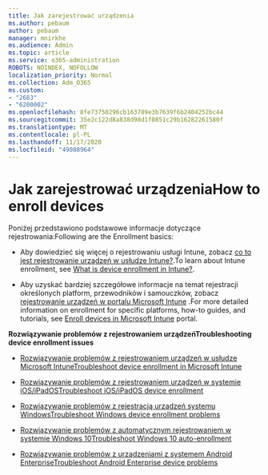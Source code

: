 ```yaml
---
title: Jak zarejestrować urządzenia
ms.author: pebaum
author: pebaum
manager: mnirkhe
ms.audience: Admin
ms.topic: article
ms.service: o365-administration
ROBOTS: NOINDEX, NOFOLLOW
localization_priority: Normal
ms.collection: Adm_O365
ms.custom:
- "2683"
- "6200002"
ms.openlocfilehash: 8fe73750296cb163789e3b7639f6b2404252bc44
ms.sourcegitcommit: 35e2c122d8a838d98d1f0851c29b16282261580f
ms.translationtype: MT
ms.contentlocale: pl-PL
ms.lasthandoff: 11/17/2020
ms.locfileid: "49088964"
---
```

# <a name="how-to-enroll-devices"></a><span data-ttu-id="45f02-102">Jak zarejestrować urządzenia</span><span class="sxs-lookup"><span data-stu-id="45f02-102">How to enroll devices</span></span>

<span data-ttu-id="45f02-103">Poniżej przedstawiono podstawowe informacje dotyczące rejestrowania:</span><span class="sxs-lookup"><span data-stu-id="45f02-103">Following are the Enrollment basics:</span></span>

- <span data-ttu-id="45f02-104">Aby dowiedzieć się więcej o rejestrowaniu usługi Intune, zobacz [co to jest rejestrowanie urządzeń w usłudze Intune?](https://docs.microsoft.com/mem/intune/enrollment/device-enrollment).</span><span class="sxs-lookup"><span data-stu-id="45f02-104">To learn about Intune enrollment, see [What is device enrollment in Intune?](https://docs.microsoft.com/mem/intune/enrollment/device-enrollment).</span></span>

- <span data-ttu-id="45f02-105">Aby uzyskać bardziej szczegółowe informacje na temat rejestracji określonych platform, przewodników i samouczków, zobacz [rejestrowanie urządzeń w portalu Microsoft Intune](https://docs.microsoft.com/mem/intune/enrollment/) .</span><span class="sxs-lookup"><span data-stu-id="45f02-105">For more detailed information on enrollment for specific platforms, how-to guides, and tutorials, see [Enroll devices in Microsoft Intune](https://docs.microsoft.com/mem/intune/enrollment/) portal.</span></span>

<span data-ttu-id="45f02-106">**Rozwiązywanie problemów z rejestrowaniem urządzeń**</span><span class="sxs-lookup"><span data-stu-id="45f02-106">**Troubleshooting device enrollment issues**</span></span>

- [<span data-ttu-id="45f02-107">Rozwiązywanie problemów z rejestrowaniem urządzeń w usłudze Microsoft Intune</span><span class="sxs-lookup"><span data-stu-id="45f02-107">Troubleshoot device enrollment in Microsoft Intune</span></span>](https://docs.microsoft.com/mem/intune/enrollment/troubleshoot-device-enrollment-in-intune)

- [<span data-ttu-id="45f02-108">Rozwiązywanie problemów z rejestrowaniem urządzeń w systemie iOS/iPadOS</span><span class="sxs-lookup"><span data-stu-id="45f02-108">Troubleshoot iOS/iPadOS device enrollment</span></span>](https://docs.microsoft.com/mem/intune/enrollment/troubleshoot-ios-enrollment-errors)

- [<span data-ttu-id="45f02-109">Rozwiązywanie problemów z rejestracją urządzeń systemu Windows</span><span class="sxs-lookup"><span data-stu-id="45f02-109">Troubleshoot Windows device enrollment problems</span></span>](https://docs.microsoft.com/mem/intune/enrollment/troubleshoot-windows-enrollment-errors)

- [<span data-ttu-id="45f02-110">Rozwiązywanie problemów z automatycznym rejestrowaniem w systemie Windows 10</span><span class="sxs-lookup"><span data-stu-id="45f02-110">Troubleshoot Windows 10 auto-enrollment</span></span>](https://docs.microsoft.com/mem/intune/enrollment/troubleshoot-windows-auto-enrollment)

- [<span data-ttu-id="45f02-111">Rozwiązywanie problemów z urządzeniami z systemem Android Enterprise</span><span class="sxs-lookup"><span data-stu-id="45f02-111">Troubleshoot Android Enterprise device problems</span></span>](https://docs.microsoft.com/mem/intune/enrollment/troubleshoot-android-enrollment)


